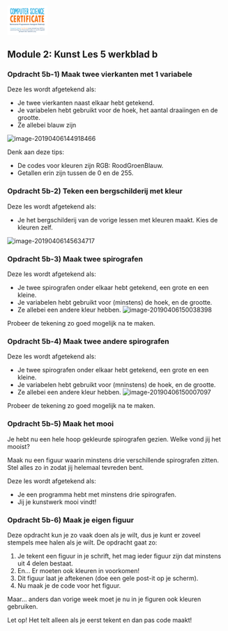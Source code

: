 <img src="../../img/Logo cs-certificate.jpg" style="zoom:9%">

## Module 2: Kunst Les 5 werkblad b

### Opdracht 5b-1) Maak twee vierkanten met 1 variabele

Deze les wordt afgetekend als:

- Je twee vierkanten naast elkaar hebt getekend.
- Je variabelen hebt gebruikt voor de hoek, het aantal draaiingen en de grootte.
- Ze allebei blauw zijn

![image-20190406144918466](../../img/image-20190406144918466.png)

Denk aan deze tips:

- De codes voor kleuren zijn RGB: RoodGroenBlauw.
- Getallen erin zijn tussen de 0 en de 255.

### Opdracht 5b-2) Teken een bergschilderij met kleur

Deze les wordt afgetekend als:

- Je het bergschilderij van de vorige lessen met kleuren maakt. Kies de kleuren zelf.

![image-20190406145634717](../../img/image-20190406145634717.png)

### Opdracht 5b-3) Maak twee spirografen

Deze les wordt afgetekend als:

- Je twee spirografen onder elkaar hebt getekend, een grote en een kleine.
- Je variabelen hebt gebruikt voor (minstens) de hoek, en de grootte.
- Ze allebei een andere kleur hebben.
  ![image-20190406150038398](../../img/image-20190406150038398.png)

Probeer de tekening zo goed mogelijk na te maken.

### Opdracht 5b-4) Maak twee andere spirografen

Deze les wordt afgetekend als:

- Je twee spirografen onder elkaar hebt getekend, een grote en een kleine.
- Je variabelen hebt gebruikt voor (mninstens) de hoek, en de grootte.
- Ze allebei een andere kleur hebben.
  ![image-20190406150007097](../../img/image-20190406150007097.png)

Probeer de tekening zo goed mogelijk na te maken.

### Opdracht 5b-5) Maak het mooi

Je hebt nu een hele hoop gekleurde spirografen gezien. Welke vond jij het mooist? 

Maak nu een figuur waarin minstens drie verschillende spirografen zitten. Stel alles zo in zodat jij helemaal tevreden bent. 

Deze les wordt afgetekend als:

- Je een programma hebt met minstens drie spirografen.
- Jij je kunstwerk mooi vindt!

### Opdracht 5b-6) Maak je eigen figuur

Deze opdracht kun je zo vaak doen als je wilt, dus je kunt er zoveel stempels mee halen als je wilt. 
De opdracht gaat zo:

1. Je tekent een figuur in je schrift, het mag ieder figuur zijn dat minstens uit 4 delen bestaat.
2. En… Er moeten ook kleuren in voorkomen!
3. Dit figuur laat je aftekenen (doe een gele post-it op je scherm).
4. Nu maak je de code voor het figuur.

Maar… anders dan vorige week moet je nu in je figuren ook kleuren gebruiken.

Let op! Het telt alleen als je eerst tekent en dan pas code maakt!